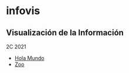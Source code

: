 # infovis
## Visualización de la Información

2C 2021

* [Hola Mundo](https://inesmurtagh.github.io/infovis/index.html)
* [Zoo](https://inesmurtagh.github.io/infovis/zoo.txt)
